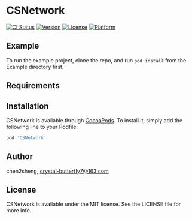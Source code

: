 # CSNetwork

[![CI Status](https://img.shields.io/travis/chen2sheng/CSNetwork.svg?style=flat)](https://travis-ci.org/chen2sheng/CSNetwork)
[![Version](https://img.shields.io/cocoapods/v/CSNetwork.svg?style=flat)](https://cocoapods.org/pods/CSNetwork)
[![License](https://img.shields.io/cocoapods/l/CSNetwork.svg?style=flat)](https://cocoapods.org/pods/CSNetwork)
[![Platform](https://img.shields.io/cocoapods/p/CSNetwork.svg?style=flat)](https://cocoapods.org/pods/CSNetwork)

## Example

To run the example project, clone the repo, and run `pod install` from the Example directory first.

## Requirements

## Installation

CSNetwork is available through [CocoaPods](https://cocoapods.org). To install
it, simply add the following line to your Podfile:

```ruby
pod 'CSNetwork'
```

## Author

chen2sheng, crystal-butterfly7@163.com

## License

CSNetwork is available under the MIT license. See the LICENSE file for more info.

